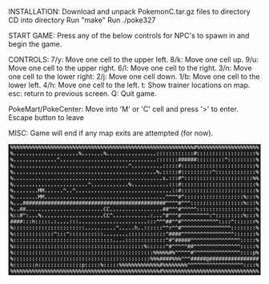 INSTALLATION:
Download and unpack PokemonC.tar.gz files to directory
CD into directory
Run "make"
Run ./poke327

START GAME:
Press any of the below controls for NPC's to spawn in and begin the game.

CONTROLS:
7/y: Move one cell to the upper left.
8/k: Move one cell up.
9/u: Move one cell to the upper right.
6/l: Move one cell to the right.
3/n: Move one cell to the lower right:
2/j: Move one cell down.
1/b: Move one cell to the lower left.
4/h: Move one cell to the left.
t: Show trainer locations on map.
esc: return to previous screen.
Q: Quit game.

PokeMart/PokeCenter:
Move into 'M' or 'C' cell and press '>' to enter.
Escape button to leave

MISC:
Game will end if any map exits are attempted (for now).

![Poke327](poke327.png)
